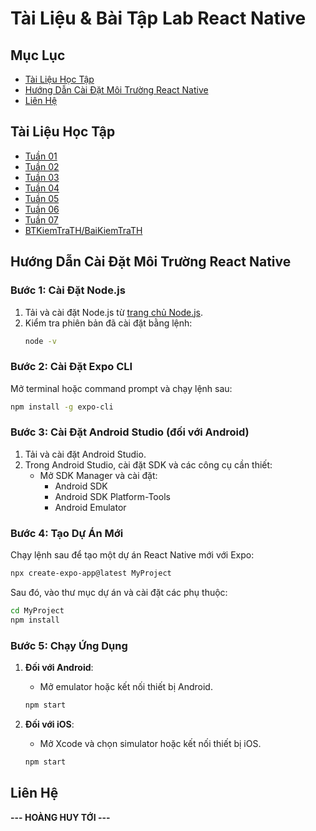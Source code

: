 # Tài Liệu & Bài Tập Lab React Native

## Mục Lục

- [Tài Liệu Học Tập](#tài-liệu-học-tập)
- [Hướng Dẫn Cài Đặt Môi Trường React Native](#hướng-dẫn-cài-đặt-môi-trường-react-native)
- [Liên Hệ](#liên-hệ)

## Tài Liệu Học Tập

- [Tuần 01](https://github.com/hoanghuytoi/HoangHuyToi_21004305_THNhom3_ReactNative/tree/main/Tuan01)
- [Tuần 02](https://github.com/hoanghuytoi/HoangHuyToi_21004305_THNhom3_ReactNative/tree/main/Tuan02)
- [Tuần 03](https://github.com/hoanghuytoi/HoangHuyToi_21004305_THNhom3_ReactNative/tree/main/Tuan03)
- [Tuần 04](https://github.com/hoanghuytoi/HoangHuyToi_21004305_THNhom3_ReactNative/tree/main/Tuan04)
- [Tuần 05](https://github.com/hoanghuytoi/HoangHuyToi_21004305_THNhom3_ReactNative/tree/main/Tuan05)
- [Tuần 06](https://github.com/hoanghuytoi/HoangHuyToi_21004305_THNhom3_ReactNative/tree/main/Tuan06)
- [Tuần 07](https://github.com/hoanghuytoi/HoangHuyToi_21004305_THNhom3_ReactNative/tree/main/Tuan07)
- [BTKiemTraTH/BaiKiemTraTH](https://github.com/hoanghuytoi/HoangHuyToi_21004305_THNhom3_ReactNative/tree/main/BTKiemTraTH/BaiKiemTraTH)

## Hướng Dẫn Cài Đặt Môi Trường React Native

### Bước 1: Cài Đặt Node.js

1. Tải và cài đặt Node.js từ [trang chủ Node.js](https://nodejs.org/).
2. Kiểm tra phiên bản đã cài đặt bằng lệnh:
   ```bash
   node -v
   ```

### Bước 2: Cài Đặt Expo CLI

Mở terminal hoặc command prompt và chạy lệnh sau:
```bash
npm install -g expo-cli
```

### Bước 3: Cài Đặt Android Studio (đối với Android)

1. Tải và cài đặt Android Studio.
2. Trong Android Studio, cài đặt SDK và các công cụ cần thiết:
   - Mở SDK Manager và cài đặt:
     - Android SDK
     - Android SDK Platform-Tools
     - Android Emulator

### Bước 4: Tạo Dự Án Mới

Chạy lệnh sau để tạo một dự án React Native mới với Expo:
```bash
npx create-expo-app@latest MyProject
```
Sau đó, vào thư mục dự án và cài đặt các phụ thuộc:
```bash
cd MyProject
npm install
```

### Bước 5: Chạy Ứng Dụng

1. **Đối với Android**:
   - Mở emulator hoặc kết nối thiết bị Android.
   ```bash
   npm start
   ```

2. **Đối với iOS**:
   - Mở Xcode và chọn simulator hoặc kết nối thiết bị iOS.
   ```bash
   npm start
   ```

## Liên Hệ

**--- HOÀNG HUY TỚI ---**
